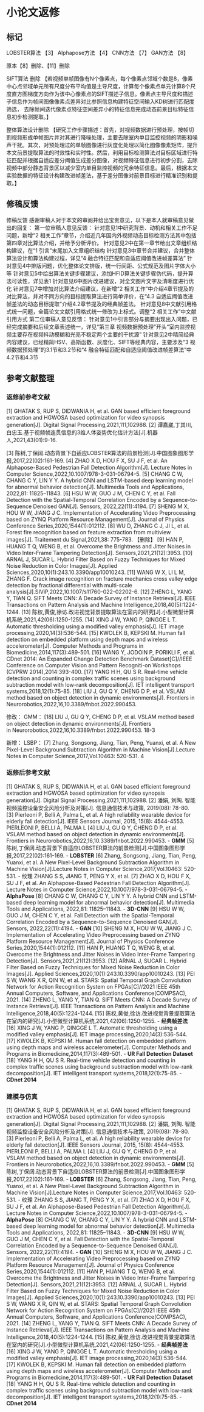 # 小论文返修
## 标记
LOBSTER算法 【3】
Alphapose方法 【4】
CNN方法 【7】
GAN方法 【8】

原本【8】删除、【11】删除

SIFT算法 删除
【若视频单帧图像有N个像素点，每个像素点邻域个数是8，像素中心点邻域单元所有尺度分布平均值是主导尺度，计算每个像素点单元计算8个尺度直方图梯度方向作为该中心像素点的SIFT描述子信息。像素点主导尺度和描述子信息作为帧间图像像素点差异对比参照信息构建特征空间输入KD树进行匹配度筛选， 去除帧间迭代像素点特征空间差异小的特征信息完成动态前景目标特征信息初步检测提取。】

整体算法设计删除
【研究工作步骤描述：首先，对视频数据进行预处理，按帧切割视频形成单帧图片并对其进行降噪处理，主要去除室内单目监控视频的阴影和噪声干扰。其次，对预处理过的单帧图像进行灰度化处理以简化图像像素矩阵，提升本文前景提取算法的时效性和实时性。然后，利用目标检测算法对目标区域进行特征匹配并根据自适应差分阈值生成差分图像，对视频特征信息进行初步分割，去除视频中部分静态背景区以减少室内单目监控视频的冗余特征信息。最后，根据本文实验数据的特征设计构建改进帧差法，基于差分图像对前景目标进行精准识别和提取。】


## 修稿反馈
修稿反馈
感谢审稿人对于本文的审阅并给出宝贵意见，以下是本人就审稿意见做出的回复：
第一位审稿人意见反馈：
针对意见1中研究背景、动机和相关工作不足问题，新增“2 相关工作”章节，介绍近几年国内外视频动态目标检测方法其中包括第四章对比算法介绍，并给予分析评价。
针对意见2中在第一章节给出文章组织结构建议，在“1 引言”末尾加入文章组织结构
针对意见3中章节合并建议，合并整体算法设计和算法构建过程，详见“4 融合特征匹配和自适应阈值改进帧差算法”
针对意见4中排版问题，优化整体论文排版，统一行间距、公式规范及图片字体大小等
针对意见5中给出算法关键步骤建议，添加HFID算法关键步骤伪代码，提升算法可读性，详见表1
针对意见6中图片改进建议，对全文图片文字及清晰度进行优化
针对意见7中增加对比算法介绍建议，在新增“2 相关工作”中介绍4章节提及的对比算法，并对不同方向的目标提取算法进行简单评价，在“4.3 自适应阈值改进帧差法的动态目标提取”介绍4.2章节提及的经典帧差法。
针对意见8中文献引用格式统一问题，全篇论文文献引用格式统一修改为上标式。调整“2 相关工作”中文献引用方式
第二位审稿人意见反馈：
针对意见1中引言部分与摘要出现出入问题，已经完成摘要和后续文章表述统一，详见“第三章 视频数据预处理”开头“室内监控视频主要存在视频抖动模糊和光亮不稳定两个主要的干扰源”
针对意见2中精简经典内容建议，已经精简HSV、高斯函数、灰度化、SIFT等经典内容，主要涉及“3 视频数据预处理”的3.1节和3.2节和“4 融合特征匹配和自适应阈值改进帧差算法”中4.2节和4.3节


## 参考文献整理
### 返修前参考文献
[1]	GHATAK S, RUP S, DIDWANIA H, et al. GAN based efficient foreground extraction and HGWOSA based optimization for video synopsis generation[J]. Digital Signal Processing,2021,111,102988.
[2]	谭嘉崴,丁其川,白忠玉.基于视频帧连贯信息的3维人体姿势优化估计方法[J].机器人,2021,43(01):9-16.

[3]	陈树,丁保阔.动态背景下自适应LOBSTER算法的前景检测[J].中国图象图形学报,2017,22(02):161-169.
[4]	ZHAO X D, HOU F X, SU J F, et al. An Alphapose-Based Pedestrian Fall Detection Algorithm[J]. Lecture Notes in Computer Science,2022,10.1007/978-3-031-06794-5.
[5]	CHANG C W, CHANG C Y, LIN Y Y. A hybrid CNN and LSTM-based deep learning model for abnormal behavior detection[J]. Multimedia Tools and Applications, 2022,81: 11825–11843.
[6]	HSU W W, GUO J M, CHEN C Y, et al. Fall Detection with the Spatial-Temporal Correlation Encoded by a Sequence-to-Sequence Denoised GAN[J]. Sensors, 2022,22(11):4194.
[7]	SHENG M X, HOU W W, JIANG J C. Implementation of Accelerating Video Preprocessing based on ZYNQ Platform Resource Management[J]. Journal of Physics Conference Series,2020,1544(1):012112.
[8]	WU D, ZHANG C J, JI L, et al. Forest fire recognition based on feature extraction from multiview images[J]. Traitement du Signal,2021,38: 775-783. 【删除】
[9]	HAN P, HUANG T Q, WENG B, et al. Overcome the Brightness and Jitter Noises in Video Inter-Frame Tampering Detection[J]. Sensors,2021,21(12):3953.
[10]	ARNAL J, SUCAR L. Hybrid Filter Based on Fuzzy Techniques for Mixed Noise Reduction in Color Images[J]. Applied Sciences,2020,10(1):243.10.3390/app10010243.
[11]	WANG W X, LI L M, ZHANG F. Crack image recognition on fracture mechanics cross valley edge detection by fractional differential with multi-scale analysis[J].SIViP,2022,10.1007/s11760-022-02202-6.
[12]	ZHENG L, YANG Y, TIAN Q. SIFT Meets CNN: A Decade Survey of Instance Retrieval[J]. IEEE Transactions on Pattern Analysis and Machine Intelligence,2018,40(5):1224-1244.
[13]	陈权,黄俊,徐访.改进视觉背景提取算法在室内的研究[J].小型微型计算机系统,2021,42(06):1250-1255. 
[14]	XING J W, YANG P, QINGGE L T. Automatic thresholding using a modified valley emphasis[J]. IET image processing,2020,14(3):536-544.
[15]	KWOLEK B, KEPSKI M. Human fall detection on embedded platform using depth maps and wireless accelerometer[J]. Computer Methods and Programs in Biomedicine,2014,117(3):489-501.
[16]	WANG Y, JODOIN P, PORIKLI F, et al. CDnet 2014: An Expanded Change Detection Benchmark Dataset[C]//IEEE Conference on Computer Vision and Pattern Recogniti-on Workshops (CVPRW 2014),2014:393-400.
[17]	YANG H H, QU S R. Real-time vehicle detection and counting in complex traffic scenes using background subtraction model with low-rank decomposition[J]. IET intelligent transport systems,2018,12(1):75-85.
[18]	LIU J, GU Q Y, CHENG D P, et al. VSLAM method based on object detection in dynamic environments[J]. Frontiers in Neurorobotics,2022,16,10.3389/fnbot.2022.990453.

修改：
GMM：
[18]	LIU J, GU Q Y, CHENG D P, et al. VSLAM method based on object detection in dynamic environments[J]. Frontiers  
in Neurorobotics,2022,16,10.3389/fnbot.2022.990453. 18-3


新增：
LSBP：
[7] Zhang, Songsong, Jiang, Tian, Peng, Yuanxi, et al. A New Pixel-Level Background Subtraction Algorithm in Machine Vision[J].Lecture Notes in Computer Science,2017,Vol.10463: 520-531. 4

### 返修后参考文献
[1]	GHATAK S, RUP S, DIDWANIA H, et al. GAN based efficient foreground extraction and HGWOSA based optimization for video synopsis generation[J]. Digital Signal Processing,2021,111,102988.
[2] 潘娟, 刘陶. 智能视频监控设备安全风险分析及对策[J]. 信息通信技术与政策, 2019(08): 78-80.
[3] Pierleoni P, Belli A, Palma L, et al. A high reliability wearable device for elderly fall detection[J]. IEEE Sensors Journal, 2015, 15(8): 4544-4553.
PIERLEONI P, BELLI A, PALMA L
[4] LIU J, GU Q Y, CHENG D P, et al. VSLAM method based on object detection in dynamic environments[J]. Frontiers in Neurorobotics,2022,16,10.3389/fnbot.2022.990453. - **GMM**
[5] 陈树,丁保阔.动态背景下自适应LOBSTER算法的前景检测[J].中国图象图形学报,2017,22(02):161-169. - **LOBSTER**
[6] Zhang, Songsong, Jiang, Tian, Peng, Yuanxi, et al. A New Pixel-Level Background Subtraction Algorithm in Machine Vision[J].Lecture Notes in Computer Science,2017,Vol.10463: 520-531. - 纹理
ZHANG S S, JIANG T, PENG  Y X, et al.
[7] ZHAO X D, HOU F X, SU J F, et al. An Alphapose-Based Pedestrian Fall Detection Algorithm[J]. Lecture Notes in Computer Science,2022,10.1007/978-3-031-06794-5. - **AlphaPose**
[8] CHANG C W, CHANG C Y, LIN Y Y. A hybrid CNN and LSTM-based deep learning model for abnormal behavior detection[J]. Multimedia Tools and Applications, 2022,81: 11825–11843. - **3D-CNN**
[9] HSU W W, GUO J M, CHEN C Y, et al. Fall Detection with the Spatial-Temporal Correlation Encoded by a Sequence-to-Sequence Denoised GAN[J]. Sensors, 2022,22(11):4194. - **GAN**
[10] SHENG M X, HOU W W, JIANG J C. Implementation of Accelerating Video Preprocessing based on ZYNQ Platform Resource Management[J]. Journal of Physics Conference Series,2020,1544(1):012112.
[11] HAN P, HUANG T Q, WENG B, et al. Overcome the Brightness and Jitter Noises in Video Inter-Frame Tampering Detection[J]. Sensors,2021,21(12):3953.
[12] ARNAL J, SUCAR L. Hybrid Filter Based on Fuzzy Techniques for Mixed Noise Reduction in Color Images[J]. Applied Sciences,2020,10(1):243.10.3390/app10010243.
[13] PEI S W, WANG X R, QIN W, et al. STARS: Spatial Temporal Graph Convolution Network for Action Recognition System on FPGAs[C]//2021 IEEE 45th Annual Computers, Software, and Applications Conference(COMPSAC), 2021.
[14] ZHENG L, YANG Y, TIAN Q. SIFT Meets CNN: A Decade Survey of Instance Retrieval[J]. IEEE Transactions on Pattern Analysis and Machine Intelligence,2018,40(5):1224-1244.
[15] 陈权,黄俊,徐访.改进视觉背景提取算法在室内的研究[J].小型微型计算机系统,2021,42(06):1250-1255. - **经典帧差法**
[16] XING J W, YANG P, QINGGE L T. Automatic thresholding using a modified valley emphasis[J]. IET image processing,2020,14(3):536-544.
[17] KWOLEK B, KEPSKI M. Human fall detection on embedded platform using depth maps and wireless accelerometer[J]. Computer Methods and Programs in Biomedicine,2014,117(3):489-501. - **UR Fall Detection Dataset**
[18] YANG H H, QU S R. Real-time vehicle detection and counting in complex traffic scenes using background subtraction model with low-rank decomposition[J]. IET intelligent transport systems,2018,12(1):75-85. - **CDnet 2014**

### 建模与仿真
[1]	GHATAK S, RUP S, DIDWANIA H, et al. GAN based efficient foreground extraction and HGWOSA based optimization for video synopsis generation[J]. Digital Signal Processing,2021,111,102988.
[2] 潘娟, 刘陶. 智能视频监控设备安全风险分析及对策[J]. 信息通信技术与政策, 2019(08): 78-80.
[3] Pierleoni P, Belli A, Palma L, et al. A high reliability wearable device for elderly fall detection[J]. IEEE Sensors Journal, 2015, 15(8): 4544-4553.
PIERLEONI P, BELLI A, PALMA L
[4] LIU J, GU Q Y, CHENG D P, et al. VSLAM method based on object detection in dynamic environments[J]. Frontiers in Neurorobotics,2022,16,10.3389/fnbot.2022.990453. - **GMM**
[5] 陈树,丁保阔.动态背景下自适应LOBSTER算法的前景检测[J].中国图象图形学报,2017,22(02):161-169. - **LOBSTER**
[6] Zhang, Songsong, Jiang, Tian, Peng, Yuanxi, et al. A New Pixel-Level Background Subtraction Algorithm in Machine Vision[J].Lecture Notes in Computer Science,2017,Vol.10463: 520-531. - 纹理
ZHANG S S, JIANG T, PENG  Y X, et al.
[7] ZHAO X D, HOU F X, SU J F, et al. An Alphapose-Based Pedestrian Fall Detection Algorithm[J]. Lecture Notes in Computer Science,2022,10.1007/978-3-031-06794-5. - **AlphaPose**
[8] CHANG C W, CHANG C Y, LIN Y Y. A hybrid CNN and LSTM-based deep learning model for abnormal behavior detection[J]. Multimedia Tools and Applications, 2022,81: 11825–11843. - **3D-CNN**
[9] HSU W W, GUO J M, CHEN C Y, et al. Fall Detection with the Spatial-Temporal Correlation Encoded by a Sequence-to-Sequence Denoised GAN[J]. Sensors, 2022,22(11):4194. - **GAN**
[10] SHENG M X, HOU W W, JIANG J C. Implementation of Accelerating Video Preprocessing based on ZYNQ Platform Resource Management[J]. Journal of Physics Conference Series,2020,1544(1):012112.
[11] HAN P, HUANG T Q, WENG B, et al. Overcome the Brightness and Jitter Noises in Video Inter-Frame Tampering Detection[J]. Sensors,2021,21(12):3953.
[12] ARNAL J, SUCAR L. Hybrid Filter Based on Fuzzy Techniques for Mixed Noise Reduction in Color Images[J]. Applied Sciences,2020,10(1):243.10.3390/app10010243.
[13] PEI S W, WANG X R, QIN W, et al. STARS: Spatial Temporal Graph Convolution Network for Action Recognition System on FPGAs[C]//2021 IEEE 45th Annual Computers, Software, and Applications Conference(COMPSAC), 2021.
[14] ZHENG L, YANG Y, TIAN Q. SIFT Meets CNN: A Decade Survey of Instance Retrieval[J]. IEEE Transactions on Pattern Analysis and Machine Intelligence,2018,40(5):1224-1244.
[15] 陈权,黄俊,徐访.改进视觉背景提取算法在室内的研究[J].小型微型计算机系统,2021,42(06):1250-1255. - **经典帧差法**
[16] XING J W, YANG P, QINGGE L T. Automatic thresholding using a modified valley emphasis[J]. IET image processing,2020,14(3):536-544.
[17] KWOLEK B, KEPSKI M. Human fall detection on embedded platform using depth maps and wireless accelerometer[J]. Computer Methods and Programs in Biomedicine,2014,117(3):489-501. - **UR Fall Detection Dataset**
[18] YANG H H, QU S R. Real-time vehicle detection and counting in complex traffic scenes using background subtraction model with low-rank decomposition[J]. IET intelligent transport systems,2018,12(1):75-85. - **CDnet 2014**